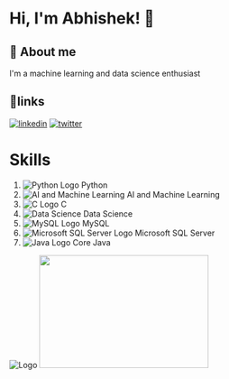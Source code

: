 
# Hi, I'm Abhishek! 👋


## 🚀 About me
I'm a machine learning and data science enthusiast


## 🔗links
[![linkedin](https://img.shields.io/badge/linkedin-0A66C2?style=for-the-badge&logo=linkedin&logoColor=white)](https://www.linkedin.com/in/abhishek-kumar-6633b2214/)
[![twitter](https://img.shields.io/badge/twitter-1DA1F2?style=for-the-badge&logo=twitter&logoColor=white)](https://twitter.com/)


# Skills

1) ![Python Logo](https://upload.wikimedia.org/wikipedia/commons/thumb/c/c3/Python-logo-notext.svg/110px-Python-logo-notext.svg.png) Python
2) ![AI and Machine Learning](https://upload.wikimedia.org/wikipedia/commons/thumb/1/11/TensorFlowLogo.svg/110px-TensorFlowLogo.svg.png) AI and Machine Learning
3) ![C Logo](https://upload.wikimedia.org/wikipedia/commons/thumb/3/35/The_C_Programming_Language_logo.svg/110px-The_C_Programming_Language_logo.svg.png) C
4) ![Data Science](https://upload.wikimedia.org/wikipedia/commons/thumb/e/ed/Data_Science_Logo.svg/110px-Data_Science_Logo.svg.png) Data Science
5) ![MySQL Logo](https://upload.wikimedia.org/wikipedia/en/thumb/6/62/MySQL.svg/110px-MySQL.svg.png) MySQL
6) ![Microsoft SQL Server Logo](https://upload.wikimedia.org/wikipedia/en/thumb/1/15/Microsoft_SQL_Server_Logo.svg/110px-Microsoft_SQL_Server_Logo.svg.png) Microsoft SQL Server
7) ![Java Logo](https://upload.wikimedia.org/wikipedia/en/thumb/3/30/Java_programming_language_logo.svg/110px-Java_programming_language_logo.svg.png) Core Java



![Logo](https://github-readme-stats.vercel.app/api?username=AbhishekDATA&&show_icons=true&title_color=ffffff&icon_color=bb2acf&text_color=daf7dc&bg_color=151515)
<img src="https://github.com/AbhisheDATA/AbhisheDATA/assets/89311912/034363d9-4004-4a56-9302-7082057e1400" width="300" height="200">



